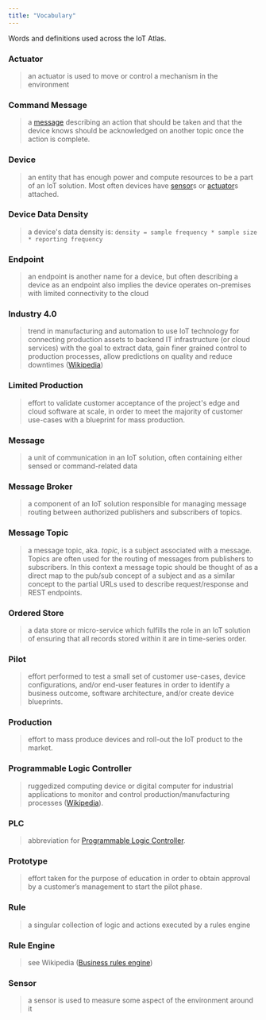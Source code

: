 ```yaml
---
title: "Vocabulary"
---
```

Words and definitions used across the IoT Atlas.  
<!--more-->

### Actuator
> an actuator is used to move or control a mechanism in the environment

### Command Message
> a [message](#message) describing an action that should be taken and that the device knows should be acknowledged on another topic once the action is complete.

### Device
> an entity that has enough power and compute resources to be a part of an IoT solution. Most often devices have [sensor](#sensor)s or [actuator](#actuator)s attached. 

### Device Data Density
> a device's data density is: `density = sample frequency * sample size * reporting frequency`

### Endpoint
> an endpoint is another name for a device, but often describing a device as an endpoint also implies the device operates on-premises with limited connectivity to the cloud

### Industry 4.0
> trend in manufacturing and automation to use IoT technology for connecting production assets to backend IT infrastructure (or cloud services) with the goal to extract data, gain finer grained control to production processes, allow predictions on quality and reduce downtimes ([Wikipedia](https://en.wikipedia.org/wiki/Industry_4.0))

### Limited Production
> effort to validate customer acceptance of the project's edge and cloud software at scale, in order to meet the majority of customer use-cases with a blueprint for mass production.

### Message
> a unit of communication in an IoT solution, often containing either sensed or command-related data

### Message Broker
> a component of an IoT solution responsible for managing message routing between authorized publishers and subscribers of topics.

### Message Topic
> a message topic, aka. *topic*, is a subject associated with a message. Topics are often used for the routing of messages from publishers to subscribers. In this context a message topic should be thought of as a direct map to the pub/sub concept of a subject and as a similar concept to the partial URLs used to describe request/response and REST endpoints.

### Ordered Store
> a data store or micro-service which fulfills the role in an IoT solution of ensuring that all records stored within it are in time-series order.

### Pilot
> effort performed to test a small set of customer use-cases, device configurations, and/or end-user features in order to identify a business outcome, software architecture, and/or create device blueprints.

### Production
> effort to mass produce devices and roll-out the IoT product to the market.

### Programmable Logic Controller
> ruggedized computing device or digital computer for industrial applications to monitor and control production/manufacturing processes ([Wikipedia](https://en.wikipedia.org/wiki/Programmable_logic_controller)).

### PLC
> abbreviation for [Programmable Logic Controller](#plc).

### Prototype
> effort taken for the purpose of education in order to obtain approval by a customer’s management to start the pilot phase.

### Rule
> a singular collection of logic and actions executed by a rules engine

### Rule Engine
> see Wikipedia ([Business rules engine](https://en.wikipedia.org/wiki/Business_rules_engine))

### Sensor
> a sensor is used to measure some aspect of the environment around it
